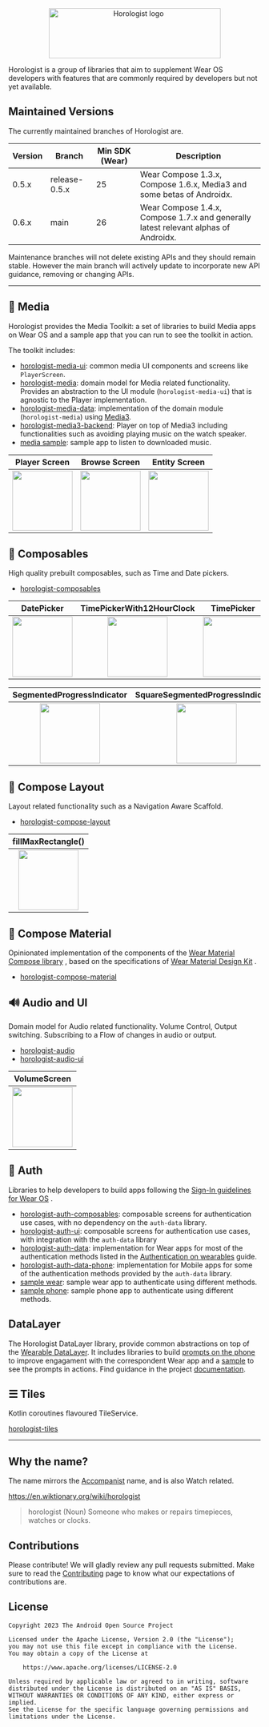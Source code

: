 <div align="center">
  <img src="./logo/logo-large.svg" width="343" height="100" alt="Horologist logo">
</div>

Horologist is a group of libraries that aim to supplement Wear OS developers with features that are
commonly required by developers but not yet available.


## Maintained Versions

The currently maintained branches of Horologist are.

| Version | Branch        | Min SDK (Wear) | Description |
| ------- | ------------- | -------------- | ----------- |
| 0.5.x   | release-0.5.x | 25             | Wear Compose 1.3.x, Compose 1.6.x, Media3 and some betas of Androidx. |
| 0.6.x   | main      | 26             | Wear Compose 1.4.x, Compose 1.7.x and generally latest relevant alphas of Androidx. |

Maintenance branches will not delete existing APIs and they should remain stable. However
the main branch will actively update to incorporate new API guidance, removing or changing
APIs.

---

## 🎵 Media

Horologist provides the Media Toolkit: a set of libraries to build Media apps on Wear OS and a
sample app that you can run to see the toolkit in action.

The toolkit includes:

- [horologist-media-ui](https://google.github.io/horologist/media-ui): common media UI components and screens like `PlayerScreen`.
- [horologist-media](https://google.github.io/horologist/media): domain model for Media related functionality. Provides an
  abstraction
  to the UI module (`horologist-media-ui`) that is agnostic to the Player implementation.
- [horologist-media-data](https://google.github.io/horologist/media-data): implementation of the domain module (`horologist-media`)
  using [Media3](https://developer.android.com/jetpack/androidx/releases/media3).
- [horologist-media3-backend](https://google.github.io/horologist/media3-backend): Player on top of Media3 including
  functionalities
  such as avoiding playing music on the watch speaker.
- [media sample](https://google.github.io/horologist/media-sample): sample app to listen to downloaded music.

Player Screen | Browse Screen | Entity Screen
:------------:|:-------------:|:-------------:
<img src="https://media.githubusercontent.com/media/google/horologist/main/docs/media-ui/playerscreen.png" height="120" width="120" > | <img src="https://media.githubusercontent.com/media/google/horologist/main/docs/media-ui/browse.png" height="120" width="120" > | <img src="https://media.githubusercontent.com/media/google/horologist/main/docs/media-ui/detail.png" height="120" width="120" >

## 📅 Composables

High quality prebuilt composables, such as Time and Date pickers.

- [horologist-composables](https://google.github.io/horologist/composables)

DatePicker             |  TimePickerWith12HourClock |  TimePicker
:-------------------------:|:-------------------------:|:-------------------------:
<img src="https://media.githubusercontent.com/media/google/horologist/main/docs/composables/date_picker.png" height="120" width="120" >  |  <img src="https://media.githubusercontent.com/media/google/horologist/main/docs/composables/time_12h_picker.png" height="120" width="120"> | <img src="https://media.githubusercontent.com/media/google/horologist/main/docs/composables/time_24h_picker.png" height="120" width="120">

SegmentedProgressIndicator | SquareSegmentedProgressIndicator
:----------------------------------------------------------------------------------------------------------------------------------------------:|:-------------------------:
<img src="https://media.githubusercontent.com/media/google/horologist/main/docs/composables/segmented_progress_indicator.png" height="120" width="120"> | <img src="https://media.githubusercontent.com/media/google/horologist/main/docs/composables/square_segmented_progress_indicator.png" height="120" width="120">

## 📐 Compose Layout

Layout related functionality such as a Navigation Aware Scaffold.

- [horologist-compose-layout](https://google.github.io/horologist/compose-layout)

|                                                             fillMaxRectangle()                                                             |
|:------------------------------------------------------------------------------------------------------------------------------------------:|
| <img src="https://media.githubusercontent.com/media/google/horologist/main/docs/compose-layout/fill_max_rectangle.png" height="120" width="120" >  |

## 🔲 Compose Material

Opinionated implementation of the components of
the [Wear Material Compose library](https://developer.android.com/jetpack/androidx/releases/wear-compose)
, based on the specifications
of [Wear Material Design Kit](https://developer.android.com/design/ui/wear/guides/foundations/download)
.

- [horologist-compose-material](https://google.github.io/horologist/compose-material)

## 🔊 Audio and UI

Domain model for Audio related functionality. Volume Control, Output switching.
Subscribing to a Flow of changes in audio or output.

- [horologist-audio](https://google.github.io/horologist/audio)
- [horologist-audio-ui](https://google.github.io/horologist/audio-ui)

|                                                          VolumeScreen                                                          |
|:------------------------------------------------------------------------------------------------------------------------------:|
| <img src="https://media.githubusercontent.com/media/google/horologist/main/docs/audio-ui/volume_screen.png" height="120" width="120" > |

## 🔐 Auth

Libraries to help developers to build apps following
the [Sign-In guidelines for Wear OS](https://developer.android.com/training/wearables/design/sign-in)
.

- [horologist-auth-composables](https://google.github.io/horologist/auth-composables): composable screens for authentication use
  cases, with no dependency on the `auth-data` library.
- [horologist-auth-ui](https://google.github.io/horologist/auth-ui): composable screens for authentication use cases, with integration
  with the `auth-data` library
- [horologist-auth-data](https://google.github.io/horologist/auth-data): implementation for Wear apps for most of the authentication
  methods listed in
  the [Authentication on wearables](https://developer.android.com/training/wearables/apps/auth-wear)
  guide.
- [horologist-auth-data-phone](https://google.github.io/horologist/auth-data-phone): implementation for Mobile apps for some of the
  authentication methods provided by the `auth-data` library.
- [sample wear](https://google.github.io/horologist/auth-sample-apps/#wear-sample): sample wear app to authenticate using different methods.
- [sample phone](https://google.github.io/horologist/auth-sample-apps/#phone-sample): sample phone app to authenticate using different methods.

## DataLayer

The Horologist DataLayer library, provide common abstractions on top of the
[Wearable DataLayer](https://developer.android.com/training/wearables/data/data-layer).
It includes libraries to build
[prompts on the phone](https://google.github.io/horologist/datalayer-phone-ui/) to improve
engagament with the correspondent Wear app and a
[sample](https://google.github.io/horologist/datalayer-sample/) to see the prompts in actions.
Find guidance in the project [documentation](https://google.github.io/horologist/datalayer/).

## ☰ Tiles

Kotlin coroutines flavoured TileService.

[horologist-tiles](https://google.github.io/horologist/tiles)

---

## Why the name?

The name mirrors the [Accompanist](https://github.com/google/accompanist) name, and is also Watch
related.

https://en.wiktionary.org/wiki/horologist

> horologist (Noun)
> Someone who makes or repairs timepieces, watches or clocks.

## Contributions

Please contribute! We will gladly review any pull requests submitted.
Make sure to read the [Contributing](CONTRIBUTING.md) page to know what our expectations of
contributions are.

## License

```
Copyright 2023 The Android Open Source Project

Licensed under the Apache License, Version 2.0 (the "License");
you may not use this file except in compliance with the License.
You may obtain a copy of the License at

    https://www.apache.org/licenses/LICENSE-2.0

Unless required by applicable law or agreed to in writing, software
distributed under the License is distributed on an "AS IS" BASIS,
WITHOUT WARRANTIES OR CONDITIONS OF ANY KIND, either express or implied.
See the License for the specific language governing permissions and
limitations under the License.
```
